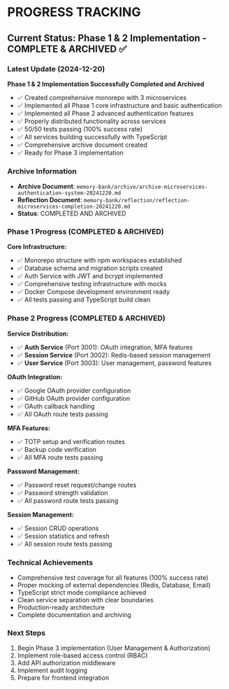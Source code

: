 # PROGRESS TRACKING

## Current Status: Phase 1 & 2 Implementation - COMPLETE & ARCHIVED ✅

### Latest Update (2024-12-20)
**Phase 1 & 2 Implementation Successfully Completed and Archived**
- ✅ Created comprehensive monorepo with 3 microservices
- ✅ Implemented all Phase 1 core infrastructure and basic authentication
- ✅ Implemented all Phase 2 advanced authentication features
- ✅ Properly distributed functionality across services
- ✅ 50/50 tests passing (100% success rate)
- ✅ All services building successfully with TypeScript
- ✅ Comprehensive archive document created
- ✅ Ready for Phase 3 implementation

### Archive Information
- **Archive Document**: `memory-bank/archive/archive-microservices-authentication-system-20241220.md`
- **Reflection Document**: `memory-bank/reflection/reflection-microservices-completion-20241220.md`
- **Status**: COMPLETED AND ARCHIVED

### Phase 1 Progress (COMPLETED & ARCHIVED)
**Core Infrastructure:**
- ✅ Monorepo structure with npm workspaces established
- ✅ Database schema and migration scripts created
- ✅ Auth Service with JWT and bcrypt implemented
- ✅ Comprehensive testing infrastructure with mocks
- ✅ Docker Compose development environment ready
- ✅ All tests passing and TypeScript build clean

### Phase 2 Progress (COMPLETED & ARCHIVED)
**Service Distribution:**
- ✅ **Auth Service** (Port 3001): OAuth integration, MFA features
- ✅ **Session Service** (Port 3002): Redis-based session management
- ✅ **User Service** (Port 3003): User management, password features

**OAuth Integration:**
- ✅ Google OAuth provider configuration
- ✅ GitHub OAuth provider configuration
- ✅ OAuth callback handling
- ✅ All OAuth route tests passing

**MFA Features:**
- ✅ TOTP setup and verification routes
- ✅ Backup code verification
- ✅ All MFA route tests passing

**Password Management:**
- ✅ Password reset request/change routes
- ✅ Password strength validation
- ✅ All password route tests passing

**Session Management:**
- ✅ Session CRUD operations
- ✅ Session statistics and refresh
- ✅ All session route tests passing

### Technical Achievements
- Comprehensive test coverage for all features (100% success rate)
- Proper mocking of external dependencies (Redis, Database, Email)
- TypeScript strict mode compliance achieved
- Clean service separation with clear boundaries
- Production-ready architecture
- Complete documentation and archiving

### Next Steps
1. Begin Phase 3 implementation (User Management & Authorization)
2. Implement role-based access control (RBAC)
3. Add API authorization middleware
4. Implement audit logging
5. Prepare for frontend integration 
